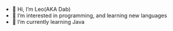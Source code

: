 - 👋 Hi, I’m Leo(AKA Dab)
- 👀 I’m interested in programming, and learning new languages
- 🌱 I’m currently learning Java

<!---
DabLoad/DabLoad is a ✨ special ✨ repository because its `README.md` (this file) appears on your GitHub profile.
You can click the Preview link to take a look at your changes.
--->
